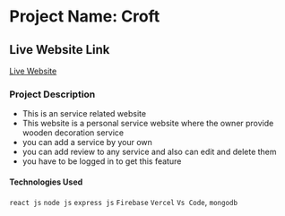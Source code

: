 # Project Name: Croft

## Live Website Link
[Live Website](https://croft1.web.app/)

### Project Description
* This is an service related website
* This website is a personal service website where the owner provide wooden decoration service
* you can add a service by your own
* you can add review to any service and also can edit and delete them
* you have to be logged in to get this feature

#### Technologies Used
`react js` `node js` `express js` `Firebase` `Vercel` `Vs Code`, `mongodb`